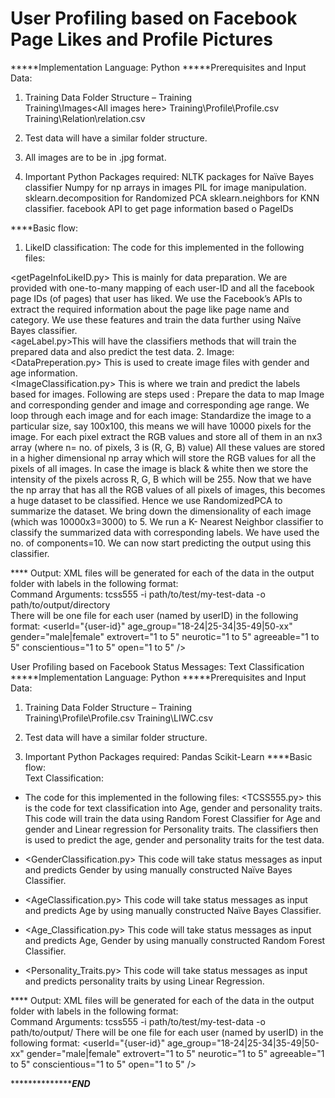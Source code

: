 # User Profiling based on Facebook Page Likes and Profile Pictures 
*****Implementation Language: Python 
*****Prerequisites and Input Data: 
1. Training Data Folder Structure – 
Training\
Training\Images\<All images here>
Training\Profile\Profile.csv <This file has all userid and labels mapped>
Training\Relation\relation.csv<This file has one-to-many mappings between users
and facebook PageIDs they have liked>
 
2. Test data will have a similar folder structure.
 
3. All images are to be in .jpg format.
 
4. Important Python Packages required:
NLTK packages for Naïve Bayes classifier
Numpy for np arrays in images
PIL for image manipulation.
sklearn.decomposition for Randomized PCA
sklearn.neighbors for KNN classifier.
facebook API to get page information based o PageIDs
 
****Basic flow:  
1.  LikeID classification:
 The code for this implemented in the following files: 

<getPageInfoLikeID.py> This is mainly for data preparation. 
 We are provided with one-to-many mapping of each user-ID and all the facebook
page IDs (of pages) that user has liked. We use the Facebook’s APIs to extract the
required information about the page like page name and category. We use these
features and train the data further using Naïve Bayes classifier.  
<ageLabel.py>This will have the classifiers methods that will train the prepared data
and also predict the test data. 
2. Image: 
<DataPreperation.py> This is used to create image files with gender and age 
information.  
<ImageClassification.py> This is where we train and predict the labels based for
images. 
Following are steps used : 
Prepare the data to map Image and corresponding gender and image and corresponding age
range. 
We loop through each image and for each image:
Standardize the image to a particular size, say 100x100, this means we will have 10000 
pixels for the image.
For each pixel extract the RGB values and store all of them in an nx3 array (where n= no. 
of pixels, 3 is (R, G, B) value)
All these values are stored in a higher dimensional np array which will store the RGB 
values for all the pixels of all images.
In case the image is black & white then we store the intensity of the pixels across R, G, B 
which will be 255. 
Now that we have the np array that has all the RGB values of all pixels of images, this becomes a 
huge dataset to be classified. Hence we use RandomizedPCA to summarize the dataset. 
We bring down the dimensionality of each image (which was 10000x3=3000) to 5.
We run a K- Nearest Neighbor classifier to classify the summarized data with corresponding 
labels. We have used the no. of components=10.
We can now start predicting the output using this classifier. 
 
**** Output: 
 XML files will be generated for each of the data in the output folder with labels in the following
format:  
Command Arguments: tcss555 -i path/to/test/my-test-data -o path/to/output/directory  
There will be one file for each user (named by userID) in the following format:
<userId="{user-id}" 
age_group="18-24|25-34|35-49|50-xx" 
gender="male|female"
extrovert="1 to 5" 
neurotic="1 to 5" 
agreeable="1 to 5" 
conscientious="1 to 5" open="1 to 5" /> 
 
 
 
User Profiling based on Facebook Status Messages: Text
Classification 
*****Implementation Language: Python 
*****Prerequisites and Input Data: 
1. Training Data Folder Structure – 
Training\
Training\Profile\Profile.csv <This file has all userid and labels mapped>
Training\LIWC.csv <This file has all the word counts and ratios of status messages
for users in profile> 
2. Test data will have a similar folder structure.
 
3. Important Python Packages required:
Pandas
Scikit-Learn 
****Basic flow:  
Text Classification:  
- The code for this implemented in the following files: 
<TCSS555.py> this is the code for text classification into Age, gender and
personality traits.  This code will train the data using Random Forest Classifier for 
Age and gender and Linear regression for Personality traits. The classifiers then is
used to predict the age, gender and personality traits for the test data. 

- <GenderClassification.py> This code will take status messages as input and 
predicts Gender by using manually constructed Naïve Bayes Classifier.
 
- <AgeClassification.py> This code will take status messages as input and predicts
Age by using manually constructed Naïve Bayes Classifier.
 
- <Age_Classification.py> This code will take status messages as input and predicts
Age, Gender by using manually constructed Random Forest Classifier.
 
- <Personality_Traits.py> This code will take status messages as input and
predicts personality traits by using Linear Regression. 
 
**** Output: 
 XML files will be generated for each of the data in the output folder with labels in the following
format:  
Command Arguments: tcss555 -i path/to/test/my-test-data -o path/to/output/ 
There will be one file for each user (named by userID) in the following format:
<userId="{user-id}" 
age_group="18-24|25-34|35-49|50-xx" 
gender="male|female"
extrovert="1 to 5" 
neurotic="1 to 5" 
agreeable="1 to 5" 
conscientious="1 to 5" 
open="1 to 5" /> 
 
*****************************************************END*************************************** 
